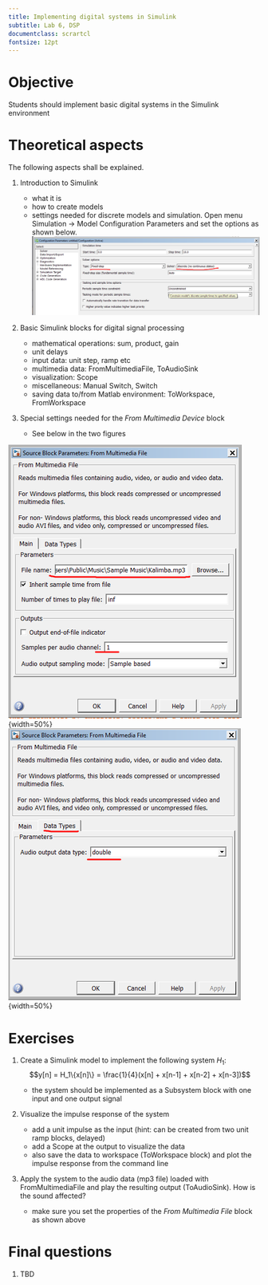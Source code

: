 ```yaml
---
title: Implementing digital systems in Simulink
subtitle: Lab 6, DSP
documentclass: scrartcl
fontsize: 12pt
---
```


# Objective

Students should implement basic digital systems in the Simulink environment

# Theoretical aspects

The following aspects shall be explained.


1. Introduction to Simulink
    - what it is
    - how to create models
    - settings needed for discrete models and simulation. Open menu Simulation -> Model Configuration
    Parameters and set the options as shown below.
![Model settings for discrete models](img/L4_Settings_Model.png)
    

2. Basic Simulink blocks for digital signal processing
    - mathematical operations: sum, product, gain
    - unit delays
    - input data: unit step, ramp etc
    - multimedia data: FromMultimediaFile, ToAudioSink
    - visualization: Scope
    - miscellaneous: Manual Switch, Switch
    - saving data to/from Matlab environment: ToWorkspace, FromWorkspace
    
3. Special settings needed for the *From Multimedia Device* block
    - See below in the two figures
    
![Settings for the *From Multimedia Device* block - part 1](img/L4_Settings_FromMMDevice_1.png){width=50%}
![Settings for the *From Multimedia Device* block - part 2](img/L4_Settings_FromMMDevice_2.png){width=50%}
    

# Exercises

1. Create a Simulink model to implement the following system $H_1$:
$$y[n] = H_1\{x[n]\} = \frac{1}{4}(x[n]  + x[n-1] + x[n-2] + x[n-3])$$
    - the system should be implemented as a Subsystem block with one input and one output signal

1. Visualize the impulse response of the system
    - add a unit impulse as the input (hint: can be created from two unit ramp blocks, delayed)
    - add a Scope at the output to visualize the data
    - also save the data to workspace (ToWorkspace block) and plot the impulse response from the command line

1. Apply the system to the audio data (mp3 file) loaded with FromMultimediaFile and play the resulting output (ToAudioSink). How is the sound affected?
    - make sure you set the properties of the *From Multimedia File* block as shown above


# Final questions


1. TBD
